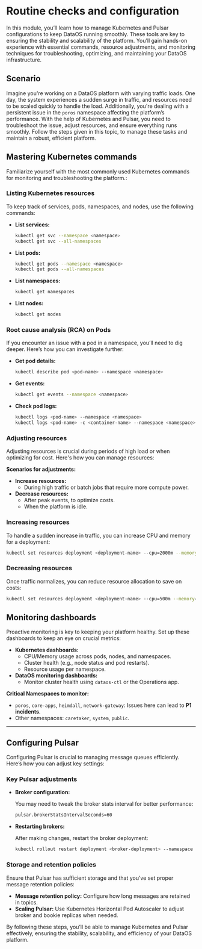 # Routine checks and configuration

In this module, you’ll learn how to manage Kubernetes and Pulsar configurations to keep DataOS running smoothly. These tools are key to ensuring the stability and scalability of the platform. You’ll gain hands-on experience with essential commands, resource adjustments, and monitoring techniques for troubleshooting, optimizing, and maintaining your DataOS infrastructure.

## Scenario 

Imagine you're working on a DataOS platform with varying traffic loads. One day, the system experiences a sudden surge in traffic, and resources need to be scaled quickly to handle the load. Additionally, you're dealing with a persistent issue in the `poros` namespace affecting the platform’s performance. With the help of Kubernetes and Pulsar, you need to troubleshoot the issue, adjust resources, and ensure everything runs smoothly. Follow the steps given in this topic, to manage these tasks and maintain a robust, efficient platform.

## Mastering Kubernetes commands

Familiarize yourself with the most commonly used Kubernetes commands for monitoring and troubleshooting the platform.:

### **Listing Kubernetes resources**

To keep track of services, pods, namespaces, and nodes, use the following commands:

- **List services:**
    
    ```bash
    kubectl get svc --namespace <namespace>
    kubectl get svc --all-namespaces
    ```
    
- **List pods:**
    
    ```bash
    kubectl get pods --namespace <namespace>
    kubectl get pods --all-namespaces
    ```
    
- **List namespaces:**
    
    ```bash
    kubectl get namespaces
    ```
    
- **List nodes:**
    
    ```bash
    kubectl get nodes
    ```
    

### **Root cause analysis (RCA) on Pods**

If you encounter an issue with a pod in a namespace, you’ll need to dig deeper. Here’s how you can investigate further:

- **Get pod details:**
    
    ```bash
    kubectl describe pod <pod-name> --namespace <namespace>
    ```
    
- **Get events:**
    
    ```bash
    kubectl get events --namespace <namespace>
    ```
    
- **Check pod logs:**
    
    ```bash
    kubectl logs <pod-name> --namespace <namespace>
    kubectl logs <pod-name> -c <container-name> --namespace <namespace>
    ```
    

### **Adjusting resources**

Adjusting resources is crucial during periods of high load or when optimizing for cost. Here's how you can manage resources:

**Scenarios for adjustments:**

- **Increase resources:**
    - During high traffic or batch jobs that require more compute power.
- **Decrease resources:**
    - After peak events, to optimize costs.
    - When the platform is idle.

### **Increasing resources**

To handle a sudden increase in traffic, you can increase CPU and memory for a deployment:

```bash
kubectl set resources deployment <deployment-name> --cpu=2000m --memory=2Gi --namespace <namespace>
```

### **Decreasing resources**

Once traffic normalizes, you can reduce resource allocation to save on costs:

```bash
kubectl set resources deployment <deployment-name> --cpu=500m --memory=1Gi --namespace <namespace>
```

## **Monitoring dashboards**

Proactive monitoring is key to keeping your platform healthy. Set up these dashboards to keep an eye on crucial metrics:

- **Kubernetes dashboards:**
    - CPU/Memory usage across pods, nodes, and namespaces.
    - Cluster health (e.g., node status and pod restarts).
    - Resource usage per namespace.
- **DataOS monitoring dashboards:**
    - Monitor cluster health using `dataos-ctl` or the Operations app.

**Critical Namespaces to monitor:**

- `poros`, `core-apps`, `heimdall`, `network-gateway`: Issues here can lead to **P1 incidents**.
- Other namespaces: `caretaker`, `system`, `public`.

---

## **Configuring Pulsar**

Configuring Pulsar is crucial to managing message queues efficiently. Here’s how you can adjust key settings:

### **Key Pulsar adjustments**

- **Broker configuration:**
    
    You may need to tweak the broker stats interval for better performance:
    
    ```bash
    pulsar.brokerStatsIntervalSeconds=60
    ```
    
- **Restarting brokers:**
    
    After making changes, restart the broker deployment:
    
    ```bash
    kubectl rollout restart deployment <broker-deployment> --namespace <namespace>
    ```
    

### **Storage and retention policies**

Ensure that Pulsar has sufficient storage and that you’ve set proper message retention policies:

- **Message retention policy:** Configure how long messages are retained in topics.
- **Scaling Pulsar:** Use Kubernetes Horizontal Pod Autoscaler to adjust broker and bookie replicas when needed.

By following these steps, you’ll be able to manage Kubernetes and Pulsar effectively, ensuring the stability, scalability, and efficiency of your DataOS platform.